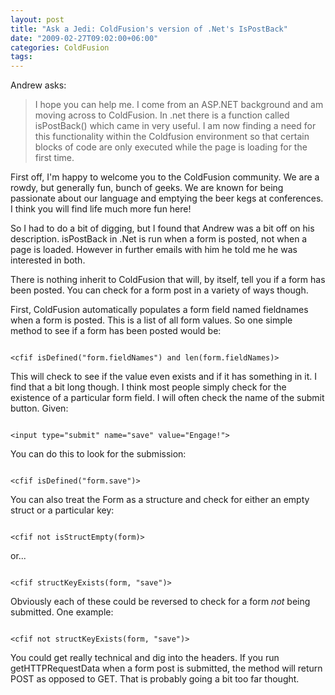 ```yaml
---
layout: post
title: "Ask a Jedi: ColdFusion's version of .Net's IsPostBack"
date: "2009-02-27T09:02:00+06:00"
categories: ColdFusion 
tags: 
---
```


Andrew asks:

<blockquote>
<p>
I hope you can help me.  I come from an ASP.NET background and am moving across to ColdFusion.  In .net there is a function called isPostBack() which came in very useful.  I am now finding a need for this functionality within the Coldfusion environment so that certain blocks of code are only executed while the page is loading for the first time.
</p>
</blockquote>

First off, I'm happy to welcome you to the ColdFusion community. We are a rowdy, but generally fun, bunch of geeks. We are known for being passionate about our language and emptying the beer kegs at conferences. I think you will find life much more fun here!
<!--more-->
So I had to do a bit of digging, but I found that Andrew was a bit off on his description. isPostBack in .Net is run when a form is posted, not when a page is loaded. However in further emails with him he told me he was interested in both.

There is nothing inherit to ColdFusion that will, by itself, tell you if a form has been posted. You can check for a form post in a variety of ways though.

First, ColdFusion automatically populates a form field named fieldnames when a form is posted. This is a list of all form values. So one simple method to see if a form has been posted would be:

<code>
&lt;cfif isDefined("form.fieldNames") and len(form.fieldNames)&gt;
</code>

This will check to see if the value even exists and if it has something in it. I find that a bit long though. I think most people simply check for the existence of a particular form field. I will often check the name of the submit button. Given:

<code>
&lt;input type="submit" name="save" value="Engage!"&gt;
</code>

You can do this to look for the submission:

<code>
&lt;cfif isDefined("form.save")&gt;
</code>

You can also treat the Form as a structure and check for either an empty struct or a particular key:

<code>
&lt;cfif not isStructEmpty(form)&gt;
</code>

or...

<code>
&lt;cfif structKeyExists(form, "save")&gt;
</code>

Obviously each of these could be reversed to check for a form <i>not</i> being submitted. One example:

<code>
&lt;cfif not structKeyExists(form, "save")&gt;
</code>

You could get really technical and dig into the headers. If you run getHTTPRequestData when a form post is submitted, the method will return POST as opposed to GET. That is probably going a bit too far thought.